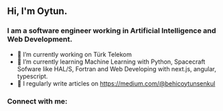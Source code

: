 ## Hi, I'm Oytun.
### I am a software engineer working in Artificial Intelligence and Web Development. 

- 🔭 I’m currently working on Türk Telekom
- 🌱 I’m currently learning Machine Learning with Python, Spacecraft Sofware like HAL/S, Fortran and Web Developing with next.js, angular, typescript.
- 📝 I regularly write articles on https://medium.com/@behicoytunsenkul

### Connect with me:
